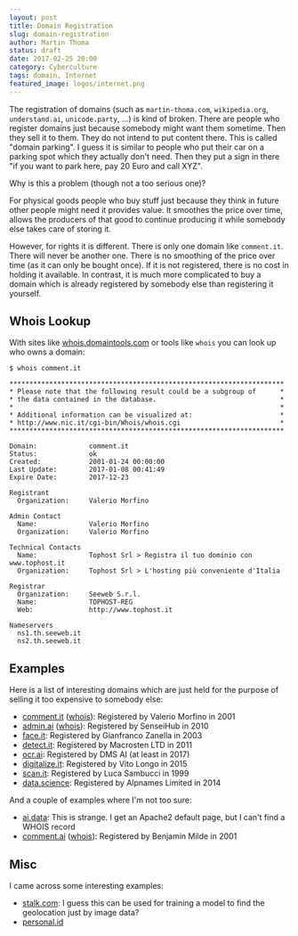 ```yaml
---
layout: post
title: Domain Registration
slug: domain-registration
author: Martin Thoma
status: draft
date: 2017-02-25 20:00
category: Cyberculture
tags: domain, Internet
featured_image: logos/internet.png
---
```

The registration of domains (such as `martin-thoma.com`,
`wikipedia.org`, `understand.ai`, `unicode.party`, …) is kind of broken.
There are people who register domains just because somebody might want them
sometime. Then they sell it to them. They do not intend to put content there.
This is called "domain parking". I guess it is similar to people who put their
car on a parking spot which they actually don't need. Then they put a sign
in there "if you want to park here, pay 20 Euro and call XYZ".

Why is this a problem (though not a too serious one)?

For physical goods people who buy stuff just because they think in future other
people might need it provides value. It smoothes the price over time, allows
the producers of that good to continue producing it while somebody else takes
care of storing it.

However, for rights it is different. There is only one domain like `comment.it`.
There will never be another one. There is no smoothing of the price over time
(as it can only be bought once). If it is not registered, there is no cost in
holding it available. In contrast, it is much more complicated to buy a domain
which is already registered by somebody else than registering it yourself.


## Whois Lookup

With sites like <a href="http://whois.domaintools.com/">whois.domaintools.com</a>
or tools like `whois` you can look up who owns a domain:

```
$ whois comment.it

*********************************************************************
* Please note that the following result could be a subgroup of      *
* the data contained in the database.                               *
*                                                                   *
* Additional information can be visualized at:                      *
* http://www.nic.it/cgi-bin/Whois/whois.cgi                         *
*********************************************************************

Domain:             comment.it
Status:             ok
Created:            2001-01-24 00:00:00
Last Update:        2017-01-08 00:41:49
Expire Date:        2017-12-23

Registrant
  Organization:     Valerio Morfino

Admin Contact
  Name:             Valerio Morfino
  Organization:     Valerio Morfino

Technical Contacts
  Name:             Tophost Srl > Registra il tuo dominio con www.tophost.it
  Organization:     Tophost Srl > L'hosting più conveniente d'Italia

Registrar
  Organization:     Seeweb S.r.l.
  Name:             TOPHOST-REG
  Web:              http://www.tophost.it

Nameservers
  ns1.th.seeweb.it
  ns2.th.seeweb.it

```


## Examples

Here is a list of interesting domains which are just held for the purpose of
selling it too expensive to somebody else:

* <a href="http://comment.it/">comment.it</a> (<a href="http://whois.domaintools.com/comment.it">whois</a>): Registered by Valerio Morfino in 2001
* <a href="http://admin.ai/">admin.ai</a> (<a href="http://whois.domaintools.com/admin.ai">whois</a>): Registered by SenseiHub in 2010
* <a href="http://face.it/">face.it</a>: Registered by Gianfranco Zanella in 2003
* <a href="http://detect.it/">detect.it</a>: Registered by Macrosten LTD in 2011
* <a href="https://ocr.ai/">ocr.ai</a>: Registered by DMS AI (at least in 2017)
* <a href="http://digitalize.it/">digitalize.it</a>: Registered by Vito Longo in 2015
* <a href="http://scan.it/">scan.it</a>: Registered by Luca Sambucci in 1999
* <a href="http://data.science/">data.science</a>: Registered by Alpnames Limited in 2014

And a couple of examples where I'm not too sure:

* <a href="http://ai.data/">ai.data</a>: This is strange. I get an Apache2 default page, but I can't find a WHOIS record
* <a href="http://comment.ai/">comment.ai</a> (<a href="http://whois.domaintools.com/comment.ai">whois</a>): Registered by Benjamin Milde in 2001


## Misc

I came across some interesting examples:

* <a href="http://stalk.com/">stalk.com</a>: I guess this can be used for training a model to find the geolocation just by image data?
* <a href="http://personal.id/">personal.id</a>
